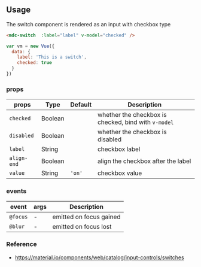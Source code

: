 ## Usage

The switch component is rendered as an input with checkbox type

```html
<mdc-switch  :label="label" v-model="checked" />
```

```javascript
var vm = new Vue({
  data: {
    label: 'This is a switch',
    checked: true
  }
})
```

### props

| props | Type | Default | Description |
|-------|------|---------|-------------|
|`checked`|Boolean|| whether the checkbox is checked, bind with `v-model` |
|`disabled`| Boolean|| whether the checkbox is disabled |
|`label`| String|| checkbox label |
|`align-end`| Boolean|| align the checkbox after the label |
|`value`|String| `'on'`| checkbox value |

### events

| event | args | Description |
|-------|------|-------------|
|`@focus`| - |emitted on focus gained |
|`@blur`| - |emitted on focus lost |


### Reference
- <https://material.io/components/web/catalog/input-controls/switches>

